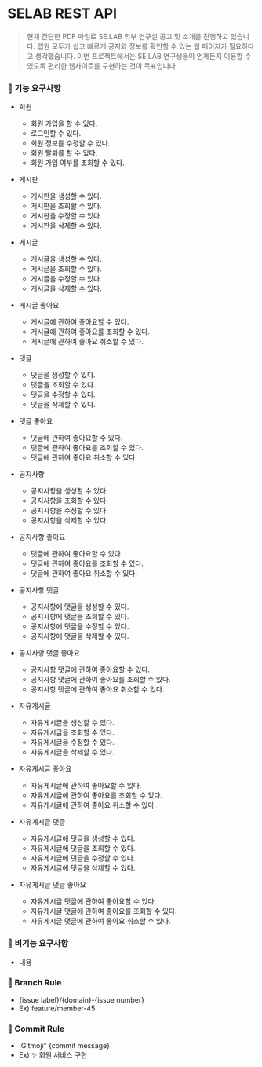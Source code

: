 # SELAB REST API

> 현재 간단한 PDF 파일로 SE.LAB 학부 연구실 공고 및 소개를 진행하고 있습니다. 랩원 모두가 쉽고 빠르게 공지와 정보를
> 확인할 수 있는 웹 페이지가 필요하다고 생각했습니다. 이번 프로젝트에서는 SE.LAB 연구생들이 언제든지 이용할 수
> 있도록 편리한 웹사이트를 구현하는 것이 목표입니다.

### 📘 기능 요구사항

* 회원
    * 회원 가입을 할 수 있다.
    * 로그인할 수 있다.
    * 회원 정보를 수정할 수 있다.
    * 회원 탈퇴를 할 수 있다.
    * 회원 가입 여부를 조회할 수 있다.


* 게시판
    * 게시판을 생성할 수 있다.
    * 게시판을 조회활 수 있다.
    * 게시판을 수정할 수 있다.
    * 게시판을 삭제할 수 있다.


* 게시글
    * 게시글을 생성할 수 있다.
    * 게시글을 조회할 수 있다.
    * 게시글을 수정할 수 있다.
    * 게시글을 삭제할 수 있다.


* 게시글 좋아요
    * 게시글에 관하여 좋아요할 수 있다.
    * 게시글에 관하여 좋아요를 조회할 수 있다.
    * 게시글에 관하여 좋아요 취소할 수 있다.


* 댓글
    * 댓글을 생성할 수 있다.
    * 댓글을 조회할 수 있다.
    * 댓글을 수정할 수 있다.
    * 댓글을 삭제할 수 있다.


* 댓글 좋아요
    * 댓글에 관하여 좋아요할 수 있다.
    * 댓글에 관하여 좋아요를 조회할 수 있다.
    * 댓글에 관하여 좋아요 취소할 수 있다.


* 공지사항
  * 공지사항을 생성할 수 있다.
  * 공지사항을 조회할 수 있다.
  * 공지사항을 수정할 수 있다.
  * 공지사항을 삭제할 수 있다.


* 공지사항 좋아요
  * 댓글에 관하여 좋아요할 수 있다.
  * 댓글에 관하여 좋아요를 조회할 수 있다.
  * 댓글에 관하여 좋아요 취소할 수 있다.


* 공지사항 댓글
  * 공지사항에 댓글을 생성할 수 있다.
  * 공지사항에 댓글을 조회할 수 있다.
  * 공지사항에 댓글을 수정할 수 있다.
  * 공지사항에 댓글을 삭제할 수 있다.


* 공지사항 댓글 좋아요
  * 공지사항 댓글에 관하여 좋아요할 수 있다.
  * 공지사항 댓글에 관하여 좋아요를 조회할 수 있다.
  * 공지사항 댓글에 관하여 좋아요 취소할 수 있다.


* 자유게시글
  * 자유게시글을 생성할 수 있다.
  * 자유게시글을 조회할 수 있다.
  * 자유게시글을 수정할 수 있다.
  * 자유게시글을 삭제할 수 있다.


* 자유게시글 좋아요
  * 자유게시글에 관하여 좋아요할 수 있다.
  * 자유게시글에 관하여 좋아요를 조회할 수 있다.
  * 자유게시글에 관하여 좋아요 취소할 수 있다.


* 자유게시글 댓글
  * 자유게시글에 댓글을 생성할 수 있다.
  * 자유게시글에 댓글을 조회할 수 있다.
  * 자유게시글에 댓글을 수정할 수 있다.
  * 자유게시글에 댓글을 삭제할 수 있다.


* 자유게시글 댓글 좋아요
  * 자유게시글 댓글에 관하여 좋아요할 수 있다.
  * 자유게시글 댓글에 관하여 좋아요를 조회할 수 있다.
  * 자유게시글 댓글에 관하여 좋아요 취소할 수 있다.

### 📗 비기능 요구사항

* 내용

### 📌 Branch Rule

* {issue label}/{domain}-{issue number}
* Ex) feature/member-45

### 📎 Commit Rule

* :Gitmoji" {commit message}
* Ex) ✨ 회원 서비스 구현